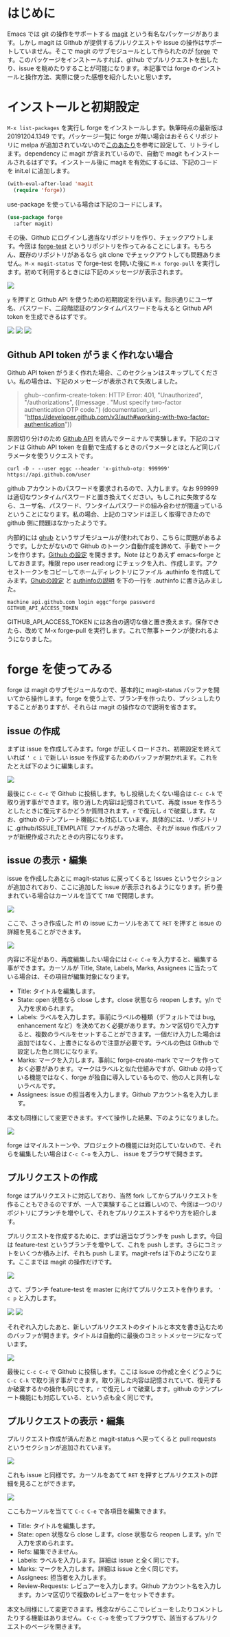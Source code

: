 # はじめに

Emacs では git の操作をサポートする [magit](https://github.com/magit/magit) という有名なパッケージがあります。しかし magit は Github が提供するプルリクエストや issue の操作はサポートしていません。そこで magit のサブモジュールとして作られたのが [forge](https://github.com/magit/forge) です。このパッケージをインストールすれば、github でプルリクエストを出したり、issue を眺めたりすることが可能になります。本記事では forge のインストールと操作方法、実際に使った感想を紹介したいと思います。

# インストールと初期設定

`M-x list-packages` を実行し forge をインストールします。執筆時点の最新版は 20191204.1349 です。パッケージ一覧に forge が無い場合はおそらくリポジトリに melpa が追加されていないので[このあたり](https://emacs-jp.github.io/packages/package-management/package-el)を参考に設定して、リトライします。dependency に magit が含まれているので、自動で magit もインストールされるはずです。インストール後に magit を有効にするには、下記のコードを init.el に追加します。

```init.el
(with-eval-after-load 'magit
  (require 'forge))
```

use-package を使っている場合は下記のコードにします。

```init.el
(use-package forge
  :after magit)
```

その後、Github にログインし適当なリポジトリを作り、チェックアウトします。今回は [forge-test](https://github.com/eggc/forge-test) というリポジトリを作ってみることにします。もちろん、既存のリポジトリがあるなら git clone でチェックアウトしても問題ありません。`M-x magit-status` で forge-test を開いた後に `M-x forge-pull` を実行します。初めて利用するときには下記のメッセージが表示されます。

<img src="https://github.com/eggc/forge-test/blob/master/img/github-token-not-found.png?raw=true">

`y` を押すと Github API を使うための初期設定を行います。指示通りにユーザ名、パスワード、二段階認証のワンタイムパスワードを与えると Github API token を生成できるはずです。

<img src="https://github.com/eggc/forge-test/blob/master/img/username.png?raw=true">
<img src="https://github.com/eggc/forge-test/blob/master/img/password.png?raw=true">
<img src="https://github.com/eggc/forge-test/blob/master/img/2factor.png?raw=true">

## Github API token がうまく作れない場合

Github API token がうまく作れた場合、このセクションはスキップしてください。私の場合は、下記のメッセージが表示されて失敗しました。

> ghub--confirm-create-token: HTTP Error: 401, "Unauthorized", "/authorizations", ((message . "Must specify two-factor authentication OTP code.") (documentation_url . "https://developer.github.com/v3/auth#working-with-two-factor-authentication"))

原因切り分けのため [Github API](https://developer.github.com/v3/auth/#working-with-two-factor-authentication) を読んでターミナルで実験します。下記のコマンドは Github API token を自動で生成するときのパラメータとほとんど同じパラメータを使うリクエストです。

```
curl -D - --user eggc --header 'x-github-otp: 999999' https://api.github.com/user
```

github アカウントのパスワードを要求されるので、入力します。なお 999999 は適切なワンタイムパスワードと置き換えてください。もしこれに失敗するなら、ユーザ名、パスワード、ワンタイムパスワードの組み合わせが間違っているということになります。私の場合、上記のコマンドは正しく取得できたので github 側に問題はなかったようです。

内部的には [ghub](https://github.com/magit/ghub) というサブモジュールが使われており、こちらに問題があるようです。しかたがないので Github のトークン自動作成を諦めて、手動でトークンを作ります。[Github の設定](https://github.com/settings/tokens/new) を開きます。Note はとりあえず emacs-forge としておきます。権限 repo user read:org にチェックを入れ、作成します。アクセストークンをコピーしてホームディレクトリにファイル .authinfo を作成してみます。[Ghubの設定](https://magit.vc/manual/ghub/How-Ghub-uses-Auth_002dSource.html#How-Ghub-uses-Auth_002dSource) と [authinfoの説明](https://www.emacswiki.org/emacs/GnusAuthinfo) を下の一行を .authinfo に書き込みました。

```
machine api.github.com login eggc^forge password GITHUB_API_ACCESS_TOKEN
```

GITHUB_API_ACCESS_TOKEN には各自の適切な値と置き換えます。保存できたら、改めて M-x forge-pull を実行します。これで無事トークンが使われるようになりました。

# forge を使ってみる

forge は magit のサブモジュールなので、基本的に magit-status バッファを開いてから操作します。forge を使う上で、ブランチを作ったり、プッシュしたりすることがありますが、それらは magit の操作なので説明を省きます。

## issue の作成

まずは issue を作成してみます。forge が正しくロードされ、初期設定を終えていれば `' c i` で新しい issue を作成するためのバッファが開かれます。これをたとえば下のように編集します。

<img src="https://github.com/eggc/forge-test/blob/master/img/new-issue.png?raw=true">

最後に `C-c C-c` で Github に投稿します。もし投稿したくない場合は `C-c C-k` で取り消す事ができます。取り消した内容は記憶されていて、再度 issue を作ろうとしたときに復元するかどうか質問されます。`r` で復元し `d` で破棄します。なお、github のテンプレート機能にも対応しています。具体的には、リポジトリに .github/ISSUE_TEMPLATE ファイルがあった場合、それが issue 作成バッファが新規作成されたときの内容になります。

## issue の表示・編集

issue を作成したあとに magit-status に戻ってくると Issues というセクションが追加されており、ここに追加した issue が表示されるようになります。折り畳まれている場合はカーソルを当てて `TAB` で開閉します。

<img src="https://github.com/eggc/forge-test/blob/master/img/magit-status-issues.png?raw=true">

ここで、さっき作成した #1 の issue にカーソルをあてて `RET` を押すと issue の詳細を見ることができます。

<img src="https://github.com/eggc/forge-test/blob/master/img/show-issue.png?raw=true">

内容に不足があり、再度編集したい場合には `C-c C-e` を入力すると、編集する事ができます。カーソルが Title, State, Labels, Marks, Assignees に当たっている場合は、その項目が編集対象になります。

- Title: タイトルを編集します。
- State: open 状態なら close します。close 状態なら reopen します。y/n で入力を求められます。
- Labels: ラベルを入力します。事前にラベルの種類（デフォルトでは bug, enhancement など）を決めておく必要があります。カンマ区切りで入力すると、複数のラベルをセットすることができます。一個だけ入力した場合は追加ではなく、上書きになるので注意が必要です。ラベルの色は Github で設定した色と同じになります。
- Marks: マークを入力します。事前に forge-create-mark でマークを作っておく必要があります。マークはラベルと似た仕組みですが、Github の持っている機能ではなく、forge が独自に導入しているもので、他の人と共有しないラベルです。
- Assignees: issue の担当者を入力します。Github アカウント名を入力します。

本文も同様にして変更できます。すべて操作した結果、下のようになりました。

<img src="https://github.com/eggc/forge-test/blob/master/img/show-issue-edited.png?raw=true">

forge はマイルストーンや、プロジェクトの機能には対応していないので、それらを編集したい場合は `C-c C-o` を入力し、 issue をブラウザで開きます。

## プルリクエストの作成

forge はプルリクエストに対応しており、当然 fork してからプルリクエストを作ることもできるのですが、一人で実験することは難しいので、今回は一つのリポジトリにブランチを増やして、それをプルリクエストするやり方を紹介します。

プルリクエストを作成するために、まずは適当なブランチを push します。今回は feature-test というブランチを増やして、これを push します。さらにコミットをいくつか積み上げ、それも push します。magit-refs は下のようになります。ここまでは magit の操作だけです。

<img src="https://github.com/eggc/forge-test/blob/master/img/magit-refs.png?raw=true">

さて、ブランチ feature-test を master に向けてプルリクエストを作ります。 `' c p` と入力します。

<img src="https://github.com/eggc/forge-test/blob/master/img/pullreq-source-branch.png?raw=true">
<img src="https://github.com/eggc/forge-test/blob/master/img/pullreq-target-branch.png?raw=true">

それぞれ入力したあと、新しいプルリクエストのタイトルと本文を書き込むためのバッファが開きます。タイトルは自動的に最後のコミットメッセージになっています。

<img src="https://github.com/eggc/forge-test/blob/master/img/pullreq-create-message.png?raw=true">

最後に `C-c C-c` で Github に投稿します。ここは issue の作成と全くどうように `C-c C-k` で取り消す事ができます。取り消した内容は記憶されていて、復元するか破棄するかの操作も同じです。`r` で復元し `d` で破棄します。github のテンプレート機能にも対応している、という点も全く同じです。

## プルリクエストの表示・編集

プルリクエスト作成が済んだあと magit-status へ戻ってくると pull requests というセクションが追加されています。

<img src="https://github.com/eggc/forge-test/blob/master/img/magit-status-pull-requests.png?raw=true">

これも issue と同様です。カーソルをあてて `RET` を押すとプルリクエストの詳細を見ることができます。

<img src="https://github.com/eggc/forge-test/blob/master/img/show-pull-request.png?raw=true">

ここもカーソルを当てて `C-c C-e` で各項目を編集できます。

- Title: タイトルを編集します。
- State: open 状態なら close します。close 状態なら reopen します。y/n で入力を求められます。
- Refs: 編集できません。
- Labels: ラベルを入力します。詳細は issue と全く同じです。
- Marks: マークを入力します。詳細は issue と全く同じです。
- Assignees: 担当者を入力します。
- Review-Requests: レビュアーを入力します。Github アカウント名を入力します。カンマ区切りで複数のレビュアーをセットできます。

本文も同様にして変更できます。残念ながらここでレビューをしたりコメントしたりする機能はありません。 `C-c C-o` を使ってブラウザで、該当するプルリクエストのページを開きます。
